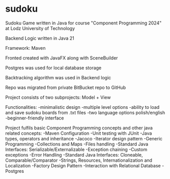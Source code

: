 # sudoku
Sudoku Game written in Java for course "Component Programming 2024" at Lodz University of Technology

Backend Logic written in Java 21

Framework: Maven

Fronted created with JavaFX along with SceneBuilder

Postgres was used for local database storage

Backtracking algorithm was used in Backend logic

Repo was migrated from private BitBucket repo to GitHub

Project consists of two subprojects: Model + View

Functionalities:
-minimalistic design
-multiple level options
-ability to load and save sudoku boards from .txt files
-two language options polish/english
-beginner-friendly interface 


Project fulfils basic Component Programming concepts and other java related concepts:
-Maven Configuration
-Unit testing with JUnit
-Java types, operators and inheritance
-Jacoco
-Iterator design pattern
-Generic Programming
-Collections and Maps
-Files handling 
-Standard Java Interfaces: Serializable/Externalizable
-Exception chaining
-Custom exceptions
-Error Handling
-Standard Java Interfaces: Cloneable, Comparable/Comparator
-Strings, Resources, Internationalization and Localization
-Factory Design Pattern
-Interaction with Relational Database - Postgres